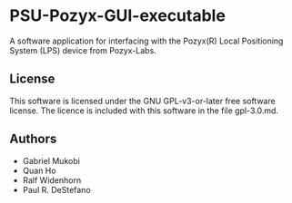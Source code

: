 # PSU-Pozyx-GUI-executable
A software application for interfacing with the Pozyx(R) Local Positioning
System (LPS) device from Pozyx-Labs.

## License
This software is licensed under the GNU GPL-v3-or-later free software license.
The licence is included with this software in the file gpl-3.0.md.

## Authors
- Gabriel Mukobi
- Quan Ho
- Ralf Widenhorn
- Paul R. DeStefano
